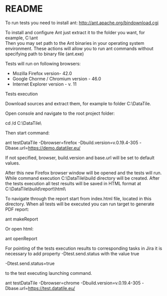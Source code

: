 # README #

To run tests you need to install ant: http://ant.apache.org/bindownload.cgi

To install and configure Ant just extract it to the folder you want, for example, C:\ant\
Then you may set path to the Ant binaries in your operating system environment. These actions will allow you to run ant commands without specifying path to binary file (ant.exe)


Tests will run on following browsers:
-	Mozilla Firefox version- 42.0
-	Google Chorme / Chromium version - 46.0
-	Internet Explorer version -  v. 11


Tests execution

Download sources and extract them, for example to folder C:\DataTile\.

Open console and navigate to the root project folder:

cd /d C:\DataTile\

Then start command:

ant testDataTile -Dbrowser=firefox -Dbuild.version=v.0.19.4-305 -Dbase.url=https://demo.datatiler.eu/

If not specified, browser, build.version and base.url will be set to default values.

After this new Firefox browser window will be opened and the tests will run.
While command execution C:\DataTile\build directory will be created.
After the tests execution all test results will be saved in HTML format at C:\DataTile\build\report\html\

To navigate through the report start from index.html file, located in this directory. When all tests will be executed you can run target to generate PDF report:

ant makeReport

Or open html:

ant openReport

For pointing of the tests execution results to corresponding tasks in Jira it is necessary to add property -Dtest.send.status with the value true 

-Dtest.send.status=true

to the test executing launching command.

ant testDataTile -Dbrowser=chrome -Dbuild.version=v.0.19.4-305 -Dbase.url=https://test.datatile.eu/
